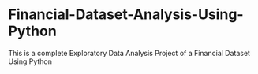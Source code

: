 # Financial-Dataset-Analysis-Using-Python
This is a complete Exploratory Data Analysis Project of a Financial Dataset Using Python
